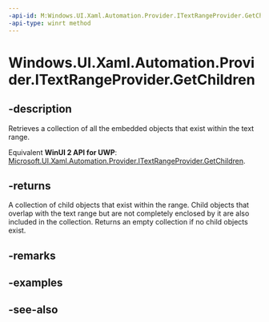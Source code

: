 ```yaml
---
-api-id: M:Windows.UI.Xaml.Automation.Provider.ITextRangeProvider.GetChildren
-api-type: winrt method
---
```


<!-- Method syntax
public Windows.UI.Xaml.Automation.Provider.IRawElementProviderSimple[] GetChildren()
-->

# Windows.UI.Xaml.Automation.Provider.ITextRangeProvider.GetChildren

## -description
Retrieves a collection of all the embedded objects that exist within the text range.

Equivalent **WinUI 2 API for UWP**: [Microsoft.UI.Xaml.Automation.Provider.ITextRangeProvider.GetChildren](/windows/winui/api/microsoft.ui.xaml.automation.provider.itextrangeprovider.getchildren).

## -returns
A collection of child objects that exist within the range. Child objects that overlap with the text range but are not completely enclosed by it are also included in the collection. Returns an empty collection if no child objects exist.

## -remarks

## -examples

## -see-also
